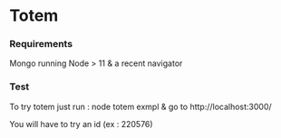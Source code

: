 Totem
======

### Requirements 

Mongo running
Node > 11
& a recent navigator

### Test

To try totem just run : node totem exmpl & go to http://localhost:3000/

You will have to try an id (ex : 220576)
